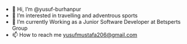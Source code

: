 - 👋 Hi, I’m @yusuf-burhanpur
- 👀 I’m interested in travelling and adventrous sports
- 🌱 I’m currently Working as a Junior Software Developer at Betsperts Group
- 📫 How to reach me yusufmustafa206@gmail.com

<!---
yusuf-burhanpur/yusuf-burhanpur is a ✨ special ✨ repository because its `README.md` (this file) appears on your GitHub profile.
You can click the Preview link to take a look at your changes.
--->
